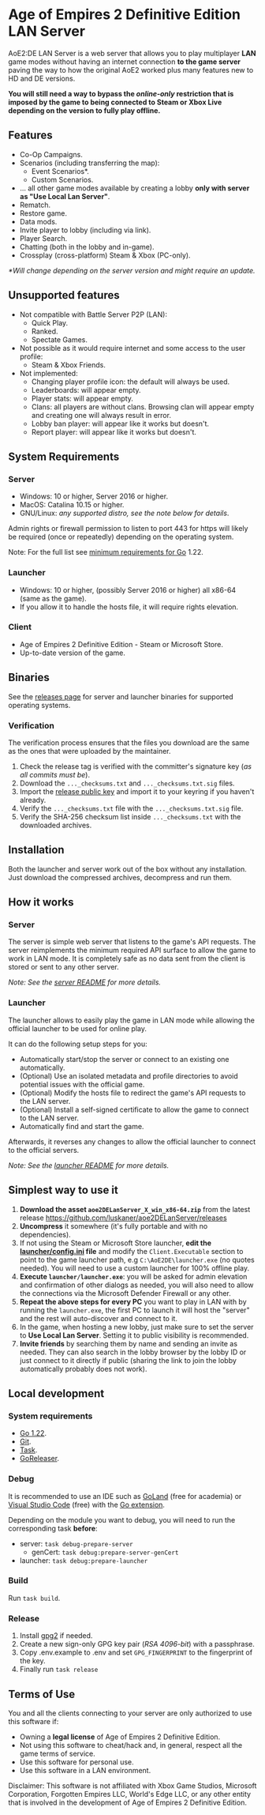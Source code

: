 # Age of Empires 2 Definitive Edition LAN Server

AoE2:DE LAN Server is a web server that allows you to play multiplayer **LAN** game modes without having an internet
connection **to the game server** paving the way to how the original AoE2 worked plus many features new to HD and DE
versions.

**You will still need a way to bypass the *online-only* restriction that is imposed by the game to being connected to
Steam or Xbox Live depending on the version to fully play offline.**

## Features

- Co-Op Campaigns.
- Scenarios (including transferring the map):
    - Event Scenarios*.
    - Custom Scenarios.
- ... all other game modes available by creating a lobby **only with server as "Use Local Lan Server"**.
- Rematch.
- Restore game.
- Data mods.
- Invite player to lobby (including via link).
- Player Search.
- Chatting (both in the lobby and in-game).
- Crossplay (cross-platform) Steam & Xbox (PC-only).

*\*Will change depending on the server version and might require an update.*

## Unsupported features

- Not compatible with Battle Server P2P (LAN):
    - Quick Play.
    - Ranked.
    - Spectate Games.
- Not possible as it would require internet and some access to the user profile:
    - Steam & Xbox Friends.
- Not implemented:
    - Changing player profile icon: the default will always be used.
    - Leaderboards: will appear empty.
    - Player stats: will appear empty.
    - Clans: all players are without clans. Browsing clan will appear empty and creating one will always result in
      error.
    - Lobby ban player: will appear like it works but doesn't.
    - Report player: will appear like it works but doesn't.

## System Requirements

### Server

- Windows: 10 or higher, Server 2016 or higher.
- MacOS: Catalina 10.15 or higher.
- GNU/Linux: *any supported distro, see the note below for details*.

Admin rights or firewall permission to listen to port 443 for https will likely be required (once or repeatedly)
depending on the operating system.

Note: For the full list see [minimum requirements for Go](https://go.dev/wiki/MinimumRequirements) 1.22.

### Launcher

- Windows: 10 or higher, (possibly Server 2016 or higher) all x86-64 (same as the game).
- If you allow it to handle the hosts file, it will require rights elevation.

### Client

- Age of Empires 2 Definitive Edition - Steam or Microsoft Store.
- Up-to-date version of the game.

## Binaries

See the [releases page](https://github.com/luskaner/aoe2DELanServer/releases) for server and launcher binaries for
supported operating systems.

### Verification

The verification process ensures that the files you download are the same as the ones that were uploaded by the
maintainer.

1. Check the release tag is verified with the committer's signature key (*as all commits must be*).
2. Download the ```..._checksums.txt``` and ```..._checksums.txt.sig``` files.
3. Import the [release public key](release_public.key) and import it to your keyring if you haven't already.
4. Verify the ```..._checksums.txt``` file with the ```..._checksums.txt.sig``` file.
5. Verify the SHA-256 checksum list inside ```..._checksums.txt``` with the downloaded archives.

## Installation

Both the launcher and server work out of the box without any installation. Just download the compressed archives,
decompress and run them.

## How it works

### Server

The server is simple web server that listens to the game's API requests. The server reimplements
the minimum required API surface to allow the game to work in LAN mode. It is completely safe as no data sent from the
client
is stored or sent to any other server.

*Note: See the [server README](server/README.md) for more details.*

### Launcher

The launcher allows to easily play the game in LAN mode while allowing the official launcher to be used for online play.

It can do the following setup steps for you:

- Automatically start/stop the server or connect to an existing one automatically.
- (Optional) Use an isolated metadata and profile directories to avoid potential issues with the official game.
- (Optional) Modify the hosts file to redirect the game's API requests to the LAN server.
- (Optional) Install a self-signed certificate to allow the game to connect to the LAN server.
- Automatically find and start the game.

Afterwards, it reverses any changes to allow the official launcher to connect to the official servers.

*Note: See the [launcher README](launcher/README.md) for more details.*

## Simplest way to use it

1. **Download the asset `aoe2DELanServer_X_win_x86-64.zip`** from the latest
   release https://github.com/luskaner/aoe2DELanServer/releases
2. **Uncompress** it somewhere (it's fully portable and with no dependencies).
3. If not using the Steam or Microsoft Store launcher, **edit the [launcher/config.ini](launcher/config/config.ini) file**
   and modify
   the `Client.Executable` section to point to the game launcher path, e.g `C:\AoE2DE\launcher.exe` (no quotes needed).
   You will need to use a custom launcher for 100% offline play.
4. **Execute `launcher/launcher.exe`**: you will be asked for admin elevation and confirmation of other dialogs as
   needed, you
   will also need to allow the connections via the Microsoft Defender Firewall or any other.
5. **Repeat the above steps for every PC** you want to play in LAN with by running the `launcher.exe`, the first PC to
   launch
   it will host the "server" and the rest will auto-discover and connect to it.
6. In the game, when hosting a new lobby, just make sure to set the server to **Use Local Lan Server**. Setting it to
   public
   visibility is recommended.
7. **Invite friends** by searching them by name and sending an invite as needed. They can also search in the lobby
   browser
   by
   the lobby ID or just connect to it directly if public (sharing the link to join the lobby automatically probably does
   not work).

## Local development

### System requirements

- [Go 1.22](https://go.dev/dl/).
- [Git](https://git-scm.com/downloads).
- [Task](https://taskfile.dev/installation/).
- [GoReleaser](https://goreleaser.com/).

### Debug

It is recommended to use an IDE such as [GoLand](https://www.jetbrains.com/go/) (free for academia)
or [Visual Studio Code](https://code.visualstudio.com/) (free) with
the [Go extension](https://marketplace.visualstudio.com/items?itemName=golang.go).

Depending on the module you want to debug, you will need to run the corresponding task **before**:

- server: ```task debug-prepare-server```
    - genCert: ```task debug:prepare-server-genCert```
- launcher: ```task debug:prepare-launcher```

### Build

Run ```task build```.

### Release

1. Install [gpg2](https://docs.releng.linuxfoundation.org/en/latest/gpg.html) if needed.
2. Create a new sign-only GPG key pair (*RSA 4096-bit*) with a passphrase.
3. Copy .env.example to .env and set ```GPG_FINGERPRINT``` to the fingerprint of the key.
4. Finally run ```task release```

## Terms of Use

You and all the clients connecting to your server are only authorized to use this software if:

- Owning a **legal license** of Age of Empires 2 Definitive Edition.
- Not using this software to cheat/hack and, in general, respect all the game terms of service.
- Use this software for personal use.
- Use this software in a LAN environment.

Disclaimer: This software is not affiliated with Xbox Game Studios, Microsoft Corporation, Forgotten Empires LLC,
World's Edge LLC, or any other entity that is involved in the development of Age of Empires 2 Definitive Edition.
